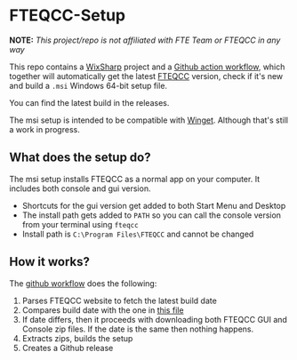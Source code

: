 # FTEQCC-Setup
**NOTE:** _This project/repo is not affiliated with FTE Team or FTEQCC in any way_

This repo contains a [WixSharp](https://github.com/oleg-shilo/wixsharp) project and a [Github action workflow](https://github.com/jpiolho/FTEQCC-Setup/blob/main/.github/workflows/build.yaml), which together will automatically get the latest [FTEQCC](https://www.fteqcc.org/) version, check if it's new and build a `.msi` Windows 64-bit setup file.

You can find the latest build in the releases.

The msi setup is intended to be compatible with [Winget](https://github.com/microsoft/winget-cli). Although that's still a work in progress.

## What does the setup do?
The msi setup installs FTEQCC as a normal app on your computer. It includes both console and gui version.

* Shortcuts for the gui version get added to both Start Menu and Desktop
* The install path gets added to `PATH` so you can call the console version from your terminal using `fteqcc`
* Install path is `C:\Program Files\FTEQCC` and cannot be changed

## How it works?

The [github workflow](https://github.com/jpiolho/FTEQCC-Setup/blob/main/.github/workflows/build.yaml) does the following:

1. Parses FTEQCC website to fetch the latest build date
2. Compares build date with the one in [this file](https://github.com/jpiolho/FTEQCC-Setup/blob/main/last_build_date.txt)
3. If date differs, then it proceeds with downloading both FTEQCC GUI and Console zip files. If the date is the same then nothing happens.
4. Extracts zips, builds the setup
5. Creates a Github release
